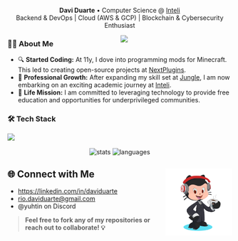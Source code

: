 <p align="center">
  <strong>Davi Duarte</strong> • Computer Science @ <a href="https://inteli.edu.br" target="_blank">Inteli</a>  
  <br>
  Backend & DevOps | Cloud (AWS & GCP) | Blockchain & Cybersecurity Enthusiast
</p>

<img src="https://user-images.githubusercontent.com/74038190/226127923-0e8b7792-7b3c-462b-951b-63c96ba1a5af.gif" width="250" align="right">

### 👨‍💻 About Me
- 🔍 **Started Coding:** At 11y, I dove into programming mods for Minecraft. This led to creating open-source projects at [NextPlugins](https://github.com/nextplugins). 
- 🚀 **Professional Growth:** After expanding my skill set at [Jungle](https://itsjungle.xyz), I am now embarking on an exciting academic journey at [Inteli](https://inteli.edu.br).  
- 🎯 **Life Mission:** I am committed to leveraging technology to provide free education and opportunities for underprivileged communities.  

### 🛠️ Tech Stack
<p align="left">
    <img src="https://skillicons.dev/icons?i=java,ts,js,py,docker,postgres,mongo,redis,prisma,idea,vscode,linux" />
</p>

<div align="center">
  <img src="https://github-readme-stats.vercel.app/api?username=yuhtin&hide_title=true&hide_rank=true&show_icons=true&include_all_commits=true&count_private=true&disable_animations=false&theme=codeSTACKr&locale=en&hide_border=false&order=1" height="150" alt="stats"/>
  <img src="https://github-readme-stats.vercel.app/api/top-langs?username=yuhtin&locale=en&hide_title=true&layout=compact&card_width=320&langs_count=4&theme=codeSTACKr&hide_border=false&order=2" height="150" alt="languages"/>
</div>

## 🌐 Connect with Me <img src="https://github.com/Yuhtin/Yuhtin/blob/main/Octocat%20Build.png?raw=true" align="right" width="150" height="150" >
  - https://linkedin.com/in/daviduarte
  - rio.daviduarte@gmail.com
  - @yuhtin on Discord

> **Feel free to fork any of my repositories or reach out to collaborate! 💡**
